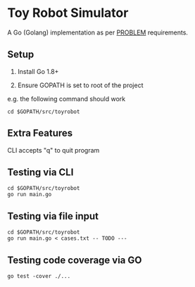 # Toy Robot Simulator

A Go (Golang) implementation as per [PROBLEM](doc/PROBLEM.md) requirements.

## Setup

1. Install Go 1.8+

2. Ensure GOPATH is set to root of the project

e.g. the following command should work

```
cd $GOPATH/src/toyrobot
```

## Extra Features

CLI accepts "q" to quit program

## Testing via CLI

```
cd $GOPATH/src/toyrobot
go run main.go 
```

## Testing via file input

```
cd $GOPATH/src/toyrobot
go run main.go < cases.txt -- TODO ---
```

## Testing code coverage via GO

```
go test -cover ./...
```
